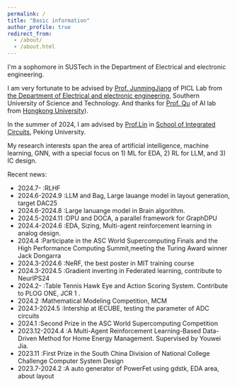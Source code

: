 ```yaml
---
permalink: /
title: "Basic information"
author_profile: true
redirect_from: 
  - /about/
  - /about.html
---
```


I'm a sophomore in SUSTech in the Department of Electrical and electronic engineering.

I am very fortunate to be advised by [Prof. JunmingJiang](https://www.sustech.edu.cn/zh/faculties/jiangjunmin.html) of PICL Lab from [the Department of Electrical and electronic engineering](https://www.sustech.edu.cn/), Southern University of Science and Technology. And thanks for [Prof. Qu](https://liangqiong.github.io/) of AI lab from [Hongkong University](https://www.hku.hk/)).

In the summer of 2024, I am advised by [Prof.Lin](https://ic.pku.edu.cn/szdw/zzjs/sjzdhyjsxtx1/lyb_ae03bbb7dd1548659c1ffe83edd4a047/index.htm) in [School of Integrated Circuits](https://www.pku.edu.cn/), Peking University.


My research interests span the area of artificial intelligence,  machine learning, GNN, with a special focus on 1) ML for EDA,  2) RL for LLM, and 3) IC design.

Recent news:

- 2024.7-        :RLHF
- 2024.6-2024.9  :LLM and Bag, Large lauange model in layout generation, target DAC25
- 2024.6-2024.8  :Large lanuange model in Brain algorithm.
- 2024.5-2024.11 :DPU and DOCA, a parallel framework for GraphDPU
- 2024.4-2024.6  :EDA, Sizing, Multi-agent reinforcement learning in analog design.
- 2024.4         :Participate in the ASC World Supercomputing Finals and the High Performance Computing Summit,meeting the Turing Award winner Jack Dongarra
- 2024.3-2024.6  :NeRF, the best poster in MIT training course
- 2024.3-2024.5  :Gradient inverting in Federated learning, contribute to NeurIPS24
- 2024.2-        :Table Tennis Hawk Eye and Action Scoring System. Contribute to PLOG ONE, JCR 1 .
- 2024.2         :Mathematical Modeling Competition, MCM
- 2024.1-2024.5  :Intership at IECUBE, testing the parameter of ADC circuits
- 2024.1         :Second Prize in the ASC World Supercomputing Competition
- 2023.12-2024.4 :A Multi-Agent Reinforcement Learning-Based Data-Driven Method for Home Energy Management. Supervised by Youwei Jia.
- 2023.11        :First Prize in the South China Division of National College Challenge Computer System Design
- 2023.7-2024.2  :A auto generator of PowerFet using gdstk, EDA area, about layout
  


